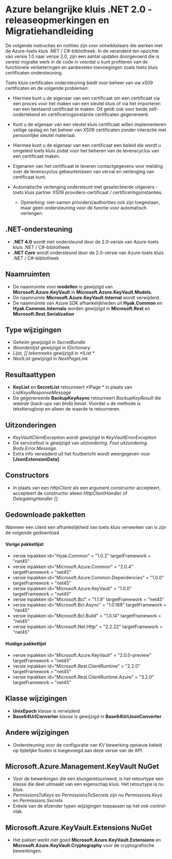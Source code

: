 <properties
   pageTitle="Belangrijke releaseopmerkingen kluis .NET 2.x API | Microsoft Azure"
   description=".NET-ontwikkelaars wordt deze API naar code gebruikt voor Azure-toets kluis"
   services="key-vault"
   documentationCenter=""
   authors="BrucePerlerMS"
   manager="mbaldwin"
   editor="bruceper" />
<tags
   ms.service="key-vault"
   ms.devlang="CSharp"
   ms.topic="article"
   ms.tgt_pltfrm="na"
   ms.workload="identity"
   ms.date="10/07/2016"
   ms.author="bruceper" />

# <a name="azure-key-vault-net-20---release-notes-and-migration-guide"></a>Azure belangrijke kluis .NET 2.0 - releaseopmerkingen en Migratiehandleiding

De volgende instructies en notities zijn voor ontwikkelaars die werken met de Azure-toets kluis .NET / C#-bibliotheek. In de veranderd ten opzichte van versie 1.0 naar versie 2.0, zijn een aantal updates doorgevoerd die is vereist migratie werk in de code in voordat u kunt profiteren van de functionele verbeteringen en aanbevelen toevoegingen zoals toets kluis certificaten ondersteuning.

Toets kluis certificaten ondersteuning biedt voor beheer van uw x509 certificaten en de volgende problemen:  

-   Hiermee kunt u de eigenaar van een certificaat om een certificaat via een proces voor het maken van een sleutel kluis of via het importeren van een bestaand certificaat te maken. Dit geldt ook voor beide zelf-ondertekend en certificeringsinstantie certificaten gegenereerd.

- Kunt u de eigenaar van een sleutel kluis certificaat willen implementeren veilige opslag en het beheer van X509 certificaten zonder interactie met persoonlijke sleutel materiaal.  

-   Hiermee kunt u de eigenaar van een certificaat een beleid die wordt u omgeleid toets kluis zodat voor het beheren van de levenscyclus van een certificaat maken.  

-   Eigenaren van het certificaat te leveren contactgegevens voor melding over de levenscyclus gebeurtenissen van verval en verlenging van certificaat kunt.  

-   Automatische verlenging ondersteunt met geselecteerde uitgevers - toets kluis partner X509 providers-certificaat / certificeringsinstanties.
    - Opmerking: niet-samen providers/authorities ook zijn toegestaan, maar geen ondersteuning voor de functie voor automatisch verlengen.


## <a name="net-support"></a>.NET-ondersteuning
- **.NET 4.0** wordt niet ondersteund door de 2.0-versie van Azure-toets kluis .NET / C#-bibliotheek
- **.NET Core** wordt ondersteund door de 2.0-versie van Azure-toets kluis .NET / C#-bibliotheek

## <a name="namespaces"></a>Naamruimten
- De naamruimte voor **modellen** is gewijzigd van **Microsoft.Azure.KeyVault** in **Microsoft.Azure.KeyVault.Models**.
- De naamruimte **Microsoft.Azure.KeyVault.Internal** wordt verwijderd.
- De naamruimte van Azure SDK afhankelijkheden uit **Hyak.Common** en **Hyak.Common.Internals** worden gewijzigd in **Microsoft.Rest** en **Microsoft.Rest.Serialization**


## <a name="type-changes"></a>Type wijzigingen
- *Geheim* gewijzigd in *SecretBundle*
- *Woordenlijst* gewijzigd in *IDictionary*
- *Lijst<T>, [] tekenreeks* gewijzigd in *IList<T> *
- *NextList* gewijzigd in *NextPageLink*


## <a name="return-types"></a>Resultaattypen
- **KeyList** en **SecretList** retourneert *IPage<T> * in plaats van *ListKeysResponseMessage*
- De gegenereerde **BackupKeyAsync** retourneert *BackupKeyResult* die *waarde* (back-ups van blob) bevat. Voordat u de methode is tekstterugloop en alleen de waarde te retourneren.

## <a name="exceptions"></a>Uitzonderingen
- *KeyVaultClientException* wordt gewijzigd in *KeyVaultErrorException*
- De servicefout is gewijzigd van *uitzondering. Fout* *uitzondering. Body.Error.Message*.
- Extra info verwijderd uit het foutbericht wordt weergegeven voor **[JsonExtensionData]**.

## <a name="constructors"></a>Constructors
- In plaats van een *HttpClient* als een argument constructor accepteert, accepteert de constructor alleen *HttpClientHandler* of *DelegatingHandler []*.



## <a name="downloaded-packages"></a>Gedownloade pakketten  
Wanneer een client een afhankelijkheid van toets kluis verwerken van is zijn de volgende gedownload
#### <a name="previous-package-list"></a>Vorige pakketlijst
- versie inpakken id="Hyak.Common" = "1.0.2" targetFramework = "net45"
- versie inpakken id="Microsoft.Azure.Common" = "2.0.4" targetFramework = "net45"
- versie inpakken id="Microsoft.Azure.Common.Dependencies" = "1.0.0" targetFramework = "net45"
- versie inpakken id="Microsoft.Azure.KeyVault" = "1.0.0" targetFramework = "net45"
- versie inpakken id="Microsoft.Bcl" = "1.1.9" targetFramework = "net45"
- versie inpakken id="Microsoft.Bcl.Async" = "1.0.168" targetFramework = "net45"
- versie inpakken id="Microsoft.Bcl.Build" = "1.0.14" targetFramework = "net45"
- versie inpakken id="Microsoft.Net.Http" = "2.2.22" targetFramework = "net45"

#### <a name="current-package-list"></a>Huidige pakketlijst
- versie inpakken id="Microsoft.Azure.KeyVault" = "2.0.0-preview" targetFramework = "net45"
- versie inpakken id="Microsoft.Rest.ClientRuntime" = "2.2.0" targetFramework = "net45"
- versie inpakken id="Microsoft.Rest.ClientRuntime.Azure" = "3.2.0" targetFramework = "net45"


## <a name="class-changes"></a>Klasse wijzigingen

- **UnixEpoch** klasse is verwijderd
- **Base64UrlConverter** klasse is gewijzigd in **Base64UrlJsonConverter**

## <a name="other-changes"></a>Andere wijzigingen

- Ondersteuning voor de configuratie van KV bewerking opnieuw beleid op tijdelijke fouten is toegevoegd aan deze versie van de API.



## <a name="microsoftazuremanagementkeyvault-nuget"></a>Microsoft.Azure.Management.KeyVault NuGet
- Voor de bewerkingen die een *kluis*geretourneerd, is het retourtype een klasse die deel uitmaakt van een eigenschap kluis. Het retourtype is nu *kluis*.
- *PermissionsToKeys* en *PermissionsToSecrets* zijn nu *Permissions.Keys* en *Permissions.Secrets*
- Enkele van de afzender typen wijzigingen toepassen op het ook control-vlak.

## <a name="microsoftazurekeyvaultextensions-nuget"></a>Microsoft.Azure.KeyVault.Extensions NuGet
- Het pakket werkt niet goed **Microsoft.Azure.KeyVault.Extensions** en **Microsoft.Azure.KeyVault.Cryptography** voor de cryptografische bewerkingen.
